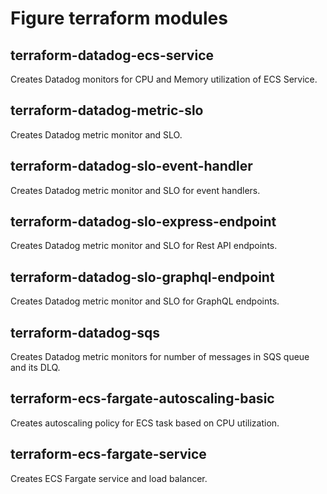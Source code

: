 # Figure terraform modules

## terraform-datadog-ecs-service

Creates Datadog monitors for CPU and Memory utilization of ECS Service.


## terraform-datadog-metric-slo

Creates Datadog metric monitor and SLO.


## terraform-datadog-slo-event-handler

Creates Datadog metric monitor and SLO for event handlers.


## terraform-datadog-slo-express-endpoint

Creates Datadog metric monitor and SLO for Rest API endpoints.


## terraform-datadog-slo-graphql-endpoint

Creates Datadog metric monitor and SLO for GraphQL endpoints.


## terraform-datadog-sqs

Creates Datadog metric monitors for number of messages in SQS queue and its DLQ.


## terraform-ecs-fargate-autoscaling-basic

Creates autoscaling policy for ECS task based on CPU utilization.


## terraform-ecs-fargate-service

Creates ECS Fargate service and load balancer.
